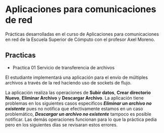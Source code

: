 # Aplicaciones para comunicaciones de red

Prácticas desarrolladas en el curso de Aplicaciones para comunicaciones en red de la Escuela Superior de Cómputo con el profesor Axel Moreno.

##  Practicas
*   Practica 01 Servicio de transferencia de archivos

El estudiante implementará una aplicación para el envío de múltiples archivos a través de la red haciendo uso de sockets de flujo. 

La aplicación realiza las operaciones de __Subir datos__, __Crear directorio Nuevo__, __Eliminar Archivo__ y __Descargar Archivo__. La aplicación tiene problemas en los siguientes casos especificos ___Eliminar un archivo no existente___ pues no notifica que efectivamente estamos en un caso problemático, ___Descargar un archivo no existente___ tampoco es posible notificar. Las demás operaciones funcionan para lo que la práctica pedia pero en los siguientes días se revisaran estos errores.
        
